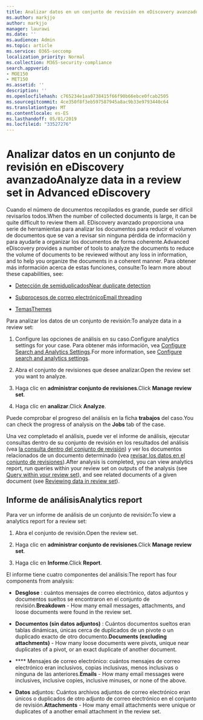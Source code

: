 ```yaml
---
title: Analizar datos en un conjunto de revisión en eDiscovery avanzado
ms.author: markjjo
author: markjjo
manager: laurawi
ms.date: ''
ms.audience: Admin
ms.topic: article
ms.service: O365-seccomp
localization_priority: Normal
ms.collection: M365-security-compliance
search.appverid:
- MOE150
- MET150
ms.assetid: ''
description: ''
ms.openlocfilehash: c765234e1aa0738415f66f90b66ebce0fcab2505
ms.sourcegitcommit: 4ce350f8f3eb597587945a8ac9b33e9793440c64
ms.translationtype: MT
ms.contentlocale: es-ES
ms.lasthandoff: 05/01/2019
ms.locfileid: "33527276"
---
```

# <a name="analyze-data-in-a-review-set-in-advanced-ediscovery"></a><span data-ttu-id="2e22a-102">Analizar datos en un conjunto de revisión en eDiscovery avanzado</span><span class="sxs-lookup"><span data-stu-id="2e22a-102">Analyze data in a review set in Advanced eDiscovery</span></span>

<span data-ttu-id="2e22a-103">Cuando el número de documentos recopilados es grande, puede ser difícil revisarlos todos.</span><span class="sxs-lookup"><span data-stu-id="2e22a-103">When the number of collected documents is large, it can be quite difficult to review them all.</span></span> <span data-ttu-id="2e22a-104">EDiscovery avanzado proporciona una serie de herramientas para analizar los documentos para reducir el volumen de documentos que se van a revisar sin ninguna pérdida de información y para ayudarle a organizar los documentos de forma coherente.</span><span class="sxs-lookup"><span data-stu-id="2e22a-104">Advanced eDiscovery provides a number of tools to analyze the documents to reduce the volume of documents to be reviewed without any loss in information, and to help you organize the documents in a coherent manner.</span></span> <span data-ttu-id="2e22a-105">Para obtener más información acerca de estas funciones, consulte:</span><span class="sxs-lookup"><span data-stu-id="2e22a-105">To learn more about these capabilities, see:</span></span>

- [<span data-ttu-id="2e22a-106">Detección de semiduplicados</span><span class="sxs-lookup"><span data-stu-id="2e22a-106">Near duplicate detection</span></span>](near-duplicates.md)

- [<span data-ttu-id="2e22a-107">Subprocesos de correo electrónico</span><span class="sxs-lookup"><span data-stu-id="2e22a-107">Email threading</span></span>](email-threading.md)

- [<span data-ttu-id="2e22a-108">Temas</span><span class="sxs-lookup"><span data-stu-id="2e22a-108">Themes</span></span>](themes.md)

<span data-ttu-id="2e22a-109">Para analizar los datos de un conjunto de revisión:</span><span class="sxs-lookup"><span data-stu-id="2e22a-109">To analyze data in a review set:</span></span>

1. <span data-ttu-id="2e22a-110">Configure las opciones de análisis en su caso.</span><span class="sxs-lookup"><span data-stu-id="2e22a-110">Configure analytics settings for your case.</span></span> <span data-ttu-id="2e22a-111">Para obtener más información, vea [Configure Search and Analytics Settings](configure-search-analytics-settings.md).</span><span class="sxs-lookup"><span data-stu-id="2e22a-111">For more information, see [Configure search and analytics settings](configure-search-analytics-settings.md).</span></span>

2. <span data-ttu-id="2e22a-112">Abra el conjunto de revisiones que desee analizar.</span><span class="sxs-lookup"><span data-stu-id="2e22a-112">Open the review set you want to analyze.</span></span>

3. <span data-ttu-id="2e22a-113">Haga clic en **administrar conjunto de revisiones**.</span><span class="sxs-lookup"><span data-stu-id="2e22a-113">Click **Manage review set**.</span></span>

4. <span data-ttu-id="2e22a-114">Haga clic en **analizar**.</span><span class="sxs-lookup"><span data-stu-id="2e22a-114">Click **Analyze**.</span></span>

<span data-ttu-id="2e22a-115">Puede comprobar el progreso del análisis en la ficha **trabajos** del caso.</span><span class="sxs-lookup"><span data-stu-id="2e22a-115">You can check the progress of analysis on the **Jobs** tab of the case.</span></span>

 <span data-ttu-id="2e22a-116">Una vez completado el análisis, puede ver el informe de análisis, ejecutar consultas dentro de su conjunto de revisión en los resultados del análisis (vea [la consulta dentro del conjunto de revisión](review-set-search.md)) y ver los documentos relacionados de un documento determinado (vea [revisar los datos en el conjunto de revisiones](reviewing-data-in-review-set.md)).</span><span class="sxs-lookup"><span data-stu-id="2e22a-116">After analysis is completed, you can view analytics report, run queries within your review set on outputs of the analysis (see [Query within your review set](review-set-search.md)), and see related documents of a given document (see [Reviewing data in review set](reviewing-data-in-review-set.md)).</span></span>

## <a name="analytics-report"></a><span data-ttu-id="2e22a-117">Informe de análisis</span><span class="sxs-lookup"><span data-stu-id="2e22a-117">Analytics report</span></span>

<span data-ttu-id="2e22a-118">Para ver un informe de análisis de un conjunto de revisión:</span><span class="sxs-lookup"><span data-stu-id="2e22a-118">To view a analytics report for a review set:</span></span>

1. <span data-ttu-id="2e22a-119">Abra el conjunto de revisión.</span><span class="sxs-lookup"><span data-stu-id="2e22a-119">Open the review set.</span></span>

2. <span data-ttu-id="2e22a-120">Haga clic en **administrar conjunto de revisiones**.</span><span class="sxs-lookup"><span data-stu-id="2e22a-120">Click **Manage review set**.</span></span>

3. <span data-ttu-id="2e22a-121">Haga clic en **Informe**.</span><span class="sxs-lookup"><span data-stu-id="2e22a-121">Click **Report**.</span></span>

<span data-ttu-id="2e22a-122">El informe tiene cuatro componentes del análisis:</span><span class="sxs-lookup"><span data-stu-id="2e22a-122">The report has four components from analysis:</span></span>

- <span data-ttu-id="2e22a-123">**Desglose** : cuántos mensajes de correo electrónico, datos adjuntos y documentos sueltos se encontraron en el conjunto de revisión.</span><span class="sxs-lookup"><span data-stu-id="2e22a-123">**Breakdown** - How many email messages, attachments, and loose documents were found in the review set.</span></span>

- <span data-ttu-id="2e22a-124">**Documentos (sin datos adjuntos)** : Cuántos documentos sueltos eran tablas dinámicas, únicas cerca de duplicados de un pivote o un duplicado exacto de otro documento.</span><span class="sxs-lookup"><span data-stu-id="2e22a-124">**Documents (excluding attachments)** - How many loose documents were pivots, unique near duplicates of a pivot, or an exact duplicate of another document.</span></span>

- <span data-ttu-id="2e22a-125">\*\*\*\* Mensajes de correo electrónico: cuántos mensajes de correo electrónico eran inclusivos, copias inclusivas, menos inclusivas o ninguna de las anteriores.</span><span class="sxs-lookup"><span data-stu-id="2e22a-125">**Emails** - How many email messages were inclusives, inclusive copies, inclusive minuses, or none of the above.</span></span>

- <span data-ttu-id="2e22a-126">**Datos** adjuntos: Cuántos archivos adjuntos de correo electrónico eran únicos o duplicados de otro adjunto de correo electrónico en el conjunto de revisión.</span><span class="sxs-lookup"><span data-stu-id="2e22a-126">**Attachments** - How many email attachments were unique or duplicates of a another email attachment in the review set.</span></span>